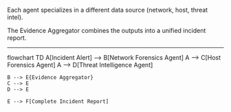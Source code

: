 Each agent specializes in a different data source (network, host, threat intel).

The Evidence Aggregator combines the outputs into a unified incident report.

-----

flowchart TD
    A[Incident Alert] --> B[Network Forensics Agent]
    A --> C[Host Forensics Agent]
    A --> D[Threat Intelligence Agent]

    B --> E{Evidence Aggregator}
    C --> E
    D --> E

    E --> F[Complete Incident Report]
